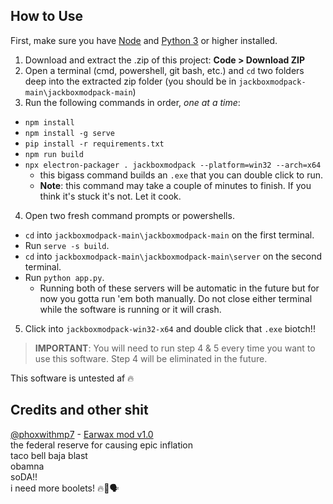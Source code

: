 ## How to Use
First, make sure you have [Node](https://nodejs.org/en/download) and [Python 3](https://www.python.org/downloads/) or higher installed.
1. Download and extract the .zip of this project: **Code > Download ZIP**
2. Open a terminal (cmd, powershell, git bash, etc.) and `cd` two folders deep into the extracted zip folder (you should be in `jackboxmodpack-main\jackboxmodpack-main`)
3. Run the following commands in order, *one at a time*:
- `npm install`
- `npm install -g serve`
- `pip install -r requirements.txt`
- `npm run build`
- `npx electron-packager . jackboxmodpack --platform=win32 --arch=x64`
  - this bigass command builds an `.exe` that you can double click to run.
  - **Note**: this command may take a couple of minutes to finish. If you think it's stuck it's not. Let it cook.
4.  Open two fresh command prompts or powershells.
  - `cd` into `jackboxmodpack-main\jackboxmodpack-main` on the first terminal.
  - Run `serve -s build`.
  - `cd` into `jackboxmodpack-main\jackboxmodpack-main\server` on the second terminal.
  - Run `python app.py`.
    - Running both of these servers will be automatic in the future but for now you gotta run 'em both manually. Do not close either terminal while the software is running or it will crash.
5. Click into `jackboxmodpack-win32-x64` and double click that `.exe` biotch!!
> **IMPORTANT**: You will need to run step 4 & 5 every time you want to use this software. Step 4 will be eliminated in the future.

This software is untested af 🔥

## Credits and other shit
[@phoxwithmp7](https://github.com/phoxwithmp7) - [Earwax mod v1.0](https://github.com/PhoxWithMP7/WaxOgg)<br>
the federal reserve for causing epic inflation<br>
taco bell baja blast<br>
obamna<br>
soDA!!<br>
i need more boolets! 🔥🥶🗣<br>
